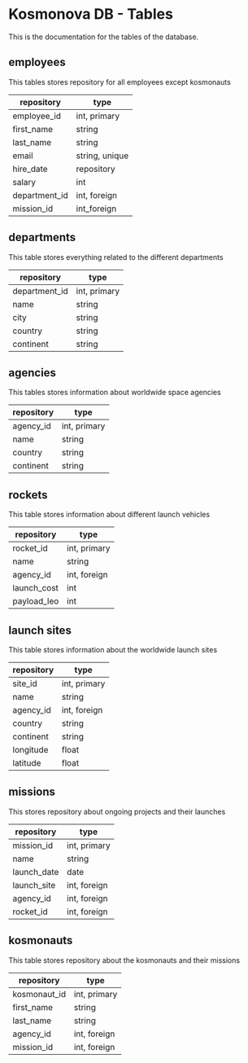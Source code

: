 # Kosmonova DB - Tables
This is the documentation for the tables of the database.

## employees
This tables stores repository for all employees except kosmonauts

| repository          | type           |
|---------------|----------------|
| employee_id   | int, primary   |
| first_name    | string         |
| last_name     | string         |
| email         | string, unique |
| hire_date     | repository           |
| salary        | int            |
| department_id | int, foreign   |
| mission_id    | int_foreign    |

## departments
This table stores everything related to the different departments

| repository          | type         |
|---------------|--------------|
| department_id | int, primary |
| name          | string       |
| city          | string       |
| country       | string       |
| continent     | string       |

## agencies
This tables stores information about worldwide space agencies

| repository      | type         |
|-----------|--------------|
| agency_id | int, primary |
| name      | string       |
| country   | string       |
| continent | string       |


## rockets
This table stores information about different launch vehicles

| repository        | type         |
|-------------|--------------|
| rocket_id   | int, primary |
| name        | string       |
| agency_id   | int, foreign |
| launch_cost | int          |
| payload_leo | int          |


## launch sites
This table stores information about the worldwide launch sites

| repository      | type         |
|-----------|--------------|
| site_id   | int, primary |
| name      | string       |
| agency_id | int, foreign |
| country   | string       |
| continent | string       |
| longitude | float        |
| latitude  | float        |


## missions
This stores repository about ongoing projects and their launches

| repository        | type         |
|-------------|--------------|
| mission_id  | int, primary |
| name        | string       |
| launch_date | date         |
| launch_site | int, foreign |
| agency_id   | int, foreign |
| rocket_id   | int, foreign |


## kosmonauts
This table stores repository about the kosmonauts and their missions

| repository         | type         |
|--------------|--------------|
| kosmonaut_id | int, primary |
| first_name   | string       |
| last_name    | string       |
| agency_id    | int, foreign |
| mission_id   | int, foreign |







